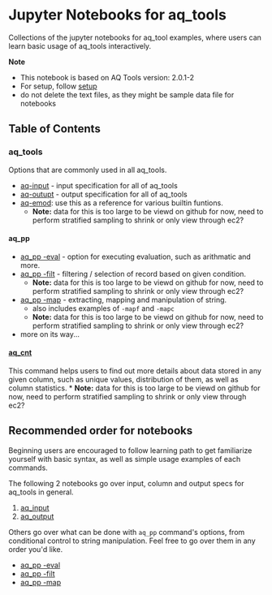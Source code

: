 # Jupyter Notebooks for aq_tools

Collections of the jupyter notebooks for aq_tool examples, where users can learn basic usage of aq_tools interactively.


**Note**<br>
* This notebook is based on AQ Tools version: 2.0.1-2
* For setup, follow [setup](setup.md)
* do not delete the text files, as they might be sample data file for notebooks

## Table of Contents
### aq_tools
Options that are commonly used in all aq_tools.
- [aq-input](aq_input.ipynb) - input specification for all of aq_tools
- [aq-outupt](aq_output.ipynb) - output specification for all of aq_tools
- [aq-emod](aq-emod.ipynb): use this as a reference for various builtin funtions.
	* **Note:** data for this is too large to be viewd on github for now, need to perform stratified sampling to shrink or only view through ec2?

#### aq_pp
- [aq_pp -eval](aq_pp%20-eval.ipynb) - option for executing evaluation, such as arithmatic and more.
- [aq_pp -filt](aq_pp%20-filt.ipynb) - filtering / selection of record based on given condition.
	* **Note:** data for this is too large to be viewd on github for now, need to perform stratified sampling to shrink or only view through ec2?
- [aq_pp -map](aq_pp%20-map.ipynb) - extracting, mapping and manipulation of string.
	* also includes examples of `-mapf` and `-mapc`
	* **Note:** data for this is too large to be viewd on github for now, need to perform stratified sampling to shrink or only view through ec2?
- more on its way...

#### [aq_cnt](aq_cnt.ipynb)
This command helps users to find out more details about data stored in any given column, such as unique values, distribution of them, as well as column statistics.
	* **Note:** data for this is too large to be viewd on github for now, need to perform stratified sampling to shrink or only view through ec2?

## Recommended order for notebooks
Beginning users are encouraged to follow learning path to get familiarize yourself with basic syntax, as well as simple usage examples of each commands.

The following 2 notebooks go over input, column and output specs for aq_tools in general.
1. [aq_input](aq_input.ipynb)
2. [aq_output](aq_output.ipynb)

Others go over what can be done with `aq_pp` command's options, from conditional control to string manipulation. Feel free to go over them in any order you'd like.
- [aq_pp -eval](aq_pp%20-eval.ipynb)
- [aq_pp -filt](aq_pp%20-filt.ipynb)
- [aq_pp -map](aq_pp%20-map.ipynb)


